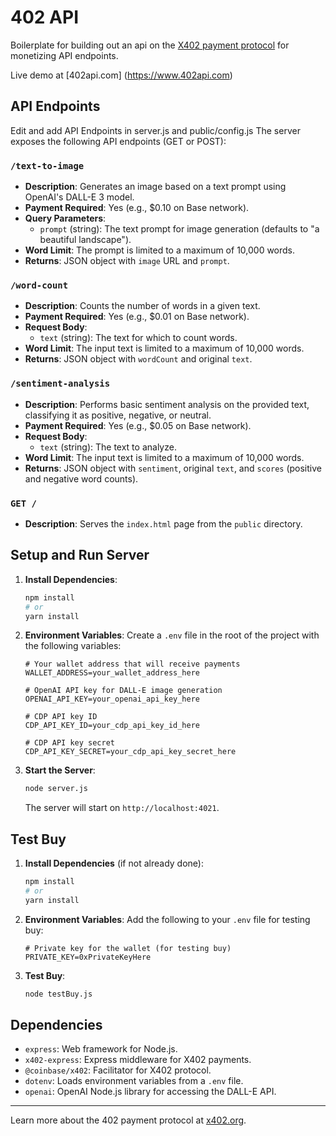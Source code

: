 # 402 API

Boilerplate for building out an api on the [X402 payment protocol](https://www.x402.org/) for monetizing API endpoints.

Live demo at [402api.com] (https://www.402api.com)

## API Endpoints

Edit and add API Endpoints in server.js and public/config.js
The server exposes the following API endpoints (GET or POST):

### `/text-to-image`

- **Description**: Generates an image based on a text prompt using OpenAI's DALL-E 3 model.
- **Payment Required**: Yes (e.g., $0.10 on Base network).
- **Query Parameters**:
  - `prompt` (string): The text prompt for image generation (defaults to "a beautiful landscape").
- **Word Limit**: The prompt is limited to a maximum of 10,000 words.
- **Returns**: JSON object with `image` URL and `prompt`.

### `/word-count`

- **Description**: Counts the number of words in a given text.
- **Payment Required**: Yes (e.g., $0.01 on Base network).
- **Request Body**:
  - `text` (string): The text for which to count words.
- **Word Limit**: The input text is limited to a maximum of 10,000 words.
- **Returns**: JSON object with `wordCount` and original `text`.

### `/sentiment-analysis`

- **Description**: Performs basic sentiment analysis on the provided text, classifying it as positive, negative, or neutral.
- **Payment Required**: Yes (e.g., $0.05 on Base network).
- **Request Body**:
  - `text` (string): The text to analyze.
- **Word Limit**: The input text is limited to a maximum of 10,000 words.
- **Returns**: JSON object with `sentiment`, original `text`, and `scores` (positive and negative word counts).

### `GET /`

- **Description**: Serves the `index.html` page from the `public` directory.

## Setup and Run Server

1. **Install Dependencies**:

   ```bash
   npm install
   # or
   yarn install
   ```

2. **Environment Variables**:
   Create a `.env` file in the root of the project with the following variables:

   ```env
   # Your wallet address that will receive payments
   WALLET_ADDRESS=your_wallet_address_here

   # OpenAI API key for DALL-E image generation
   OPENAI_API_KEY=your_openai_api_key_here

   # CDP API key ID
   CDP_API_KEY_ID=your_cdp_api_key_id_here

   # CDP API key secret
   CDP_API_KEY_SECRET=your_cdp_api_key_secret_here
   ```

3. **Start the Server**:

   ```bash
   node server.js
   ```

   The server will start on `http://localhost:4021`.

## Test Buy

1. **Install Dependencies** (if not already done):

   ```bash
   npm install
   # or
   yarn install
   ```

2. **Environment Variables**:
   Add the following to your `.env` file for testing buy:

   ```env
   # Private key for the wallet (for testing buy)
   PRIVATE_KEY=0xPrivateKeyHere
   ```

3. **Test Buy**:

   ```bash
   node testBuy.js
   ```

## Dependencies

- `express`: Web framework for Node.js.
- `x402-express`: Express middleware for X402 payments.
- `@coinbase/x402`: Facilitator for X402 protocol.
- `dotenv`: Loads environment variables from a `.env` file.
- `openai`: OpenAI Node.js library for accessing the DALL-E API.

---

Learn more about the 402 payment protocol at [x402.org](https://www.x402.org/).
